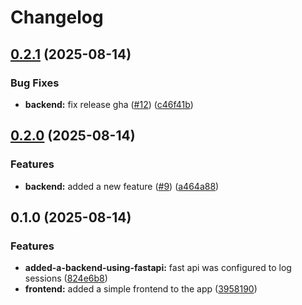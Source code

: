 # Changelog

## [0.2.1](https://github.com/GordonBlasco/devops-test-app/compare/backend-v0.2.0...backend-v0.2.1) (2025-08-14)


### Bug Fixes

* **backend:** fix release gha ([#12](https://github.com/GordonBlasco/devops-test-app/issues/12)) ([c46f41b](https://github.com/GordonBlasco/devops-test-app/commit/c46f41b0a0fd933b54d55fe289c608238eb63653))

## [0.2.0](https://github.com/GordonBlasco/devops-test-app/compare/backend-v0.1.0...backend-v0.2.0) (2025-08-14)


### Features

* **backend:** added a new feature ([#9](https://github.com/GordonBlasco/devops-test-app/issues/9)) ([a464a88](https://github.com/GordonBlasco/devops-test-app/commit/a464a886d1d73cf29a93b0cc2c495253074afaf9))

## 0.1.0 (2025-08-14)


### Features

* **added-a-backend-using-fastapi:** fast api was configured to log sessions ([824e6b8](https://github.com/GordonBlasco/devops-test-app/commit/824e6b87a54d88123594897cf2b138e968577203))
* **frontend:** added a simple frontend to the app ([3958190](https://github.com/GordonBlasco/devops-test-app/commit/395819059caa51b6f50355322523ed7e874b96ac))
